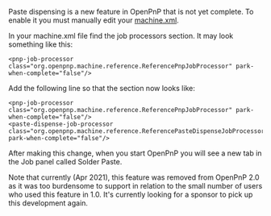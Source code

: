 Paste dispensing is a new feature in OpenPnP that is not yet complete. To enable it you must manually edit your [machine.xml](https://github.com/openpnp/openpnp/wiki/FAQ#where-are-configuration-and-log-files-located).

In your machine.xml file find the job processors section. It may look something like this:

```
<pnp-job-processor class="org.openpnp.machine.reference.ReferencePnpJobProcessor" park-when-complete="false"/>
```

Add the following line so that the section now looks like:

```
<pnp-job-processor class="org.openpnp.machine.reference.ReferencePnpJobProcessor" park-when-complete="false"/>
<paste-dispense-job-processor class="org.openpnp.machine.reference.ReferencePasteDispenseJobProcessor" park-when-complete="false"/>
```

After making this change, when you start OpenPnP you will see a new tab in the Job panel called Solder Paste.

Note that currently (Apr 2021), this feature was removed from OpenPnP 2.0 as it was too burdensome to support in relation to the small number of users who used this feature in 1.0.  It's currently looking for a sponsor to pick up this development again.
